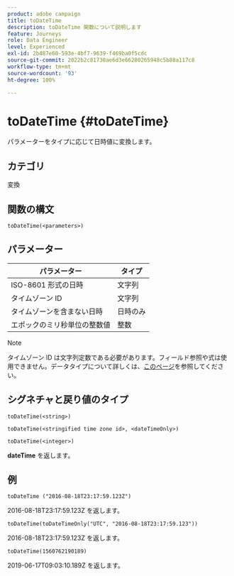 ```yaml
---
product: adobe campaign
title: toDateTime
description: toDateTime 関数について説明します
feature: Journeys
role: Data Engineer
level: Experienced
exl-id: 2b487e60-593e-4bf7-9639-f469ba0f5cdc
source-git-commit: 2022b2c81738ae6d3e66280265948c5b88a117c8
workflow-type: tm+mt
source-wordcount: '93'
ht-degree: 100%

---
```


# toDateTime {#toDateTime}

パラメーターをタイプに応じて日時値に変換します。

## カテゴリ

変換

## 関数の構文

`toDateTime(<parameters>)`

## パラメーター

| パラメーター | タイプ |
|-----------|------------------|
| ISO-8601 形式の日時 | 文字列 |
| タイムゾーン ID | 文字列 |
| タイムゾーンを含まない日時 | 日時のみ |
| エポックのミリ秒単位の整数値 | 整数 |

>[!NOTE]
>
>タイムゾーン ID は文字列定数である必要があります。フィールド参照や式は使用できません。データタイプについて詳しくは、[このページ](../expression/data-types.md)を参照してください。

## シグネチャと戻り値のタイプ

`toDateTime(<string>)`

`toDateTime(<stringified time zone id>, <dateTimeOnly>)`

`toDateTime(<integer>)`

**dateTime** を返します。

<!--`toDateTime(<year>,<month>,<dayOfMonth>,<hour>,<minute>,<second>)`

Returns a date time with default time zone UTC.

`toDateTime(<year>,<month>,<dayOfMonth>)`
`toDateTime(<stringified timeZone>,<year>,<month>,<dayOfMonth>)`
`toDateTime(<timeZone>,<year>,<month>,<dayOfMonth>)`

Return a datetime where hour, minute and second set to 0.

`toDateTime(<stringified timeZone>,<year>,<month>,<dayOfMonth>,<hour>,<minute>,<second>)`
`toDateTime(<string>)`
`toDateTime(<string>,<integer>)`
`toDateTime(<stringified timeZone>,<dateTimeOnly)`

`toDateTime(<timeZone>,<integer>)`

Return a datetime.

-->

## 例

`toDateTime ("2016-08-18T23:17:59.123Z")`

2016-08-18T23:17:59.123Z を返します。

`toDateTime(toDateTimeOnly("UTC", "2016-08-18T23:17:59.123"))`

2016-08-18T23:17:59.123Z を返します。

`toDateTime(1560762190189)`

2019-06-17T09:03:10.189Z を返します。

<!--`toDateTime ("2016-08-18T23:17:59.123", "UTC")`

Returns 2016-08-18T23:17:59.123Z.

`toDateTime("Z",2016,8,18,23,17,59)`

Returns 2016-08-18T23:17:59.000Z.

`toDateTime("Z",2016,8,18)`

Returns 2016-08-18T00:00:00.000Z.-->
